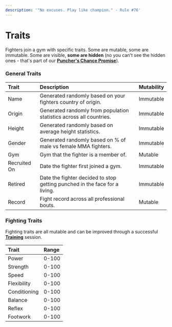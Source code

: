 ```yaml
---
description: '"No excuses. Play like champion." - Rule #76'
---
```


# Traits

Fighters join a gym with specific traits. Some are mutable, some are immutable. Some are visible, **some are hidden** \(no you can't see the hidden ones - that's part of our [**Puncher's Chance Promise**](punchers-chance-promise.md)\).

### **General Traits**

| Trait | Description | Mutability |
| :--- | :--- | :--- |
| Name | Generated randomly based on your fighters country of origin. | Immutable |
| Origin | Generated randomly from population statistics across all countries. | Immutable |
| Height | Generated randomly based on average height statistics. | Immutable |
| Gender | Generated randomly based on % of male vs female MMA fighters. | Immutable |
| Gym | Gym that the fighter is a member of. | Mutable |
| Recruited On | Date the fighter first joined a gym. | Immutable |
| Retired | Date the fighter decided to stop getting punched in the face for a living. | Immutable |
| Record | Fight record across all professional bouts. | Mutable |

### Fighting Traits

Fighting traits are all mutable and can be improved through a successful [**Training**](training-and-sparring.md) session.

| Trait | Range |
| :--- | :--- |
| Power | 0-100 |
| Strength | 0-100 |
| Speed | 0-100 |
| Flexibility | 0-100 |
| Conditioning | 0-100 |
| Balance | 0-100 |
| Reflex | 0-100 |
| Footwork | 0-100 |

